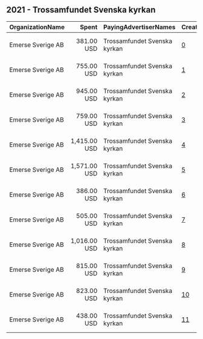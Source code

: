 ## 2021 - Trossamfundet Svenska kyrkan 
|OrganizationName|Spent|PayingAdvertiserNames|CreativeUrls|Impressions|Genders|AgeBrackets|CountryCodes|BillingAddresses|CandidateBallotInformation|
|:---|---:|:---|:---|---:|:---|:---|:---|:---|:---|
|Emerse Sverige AB|381.00 USD|Trossamfundet Svenska kyrkan|[0](https://www.snap.com/political-ads/asset/9e8dec0965cd230a1217941ed9cf69bc5a3059c73625fb51c669a6ffb6c671c4?mediaType=png)|187,864||21-44|sweden|"Hyllie Boulevard 32, Vintrie, 215 32,SE"||
|Emerse Sverige AB|755.00 USD|Trossamfundet Svenska kyrkan|[1](https://www.snap.com/political-ads/asset/9e8dec0965cd230a1217941ed9cf69bc5a3059c73625fb51c669a6ffb6c671c4?mediaType=png)|273,311||21-44|sweden|"Hyllie Boulevard 32, Vintrie, 215 32,SE"||
|Emerse Sverige AB|945.00 USD|Trossamfundet Svenska kyrkan|[2](https://www.snap.com/political-ads/asset/fa70061785c59a4e445ed048ce903167464afc7baa516945c783deef3a10e43a?mediaType=png)|573,347||21-44|sweden|"Hyllie Boulevard 32, Vintrie, 215 32,SE"||
|Emerse Sverige AB|759.00 USD|Trossamfundet Svenska kyrkan|[3](https://www.snap.com/political-ads/asset/fa70061785c59a4e445ed048ce903167464afc7baa516945c783deef3a10e43a?mediaType=png)|313,774||16-20|sweden|"Hyllie Boulevard 32, Vintrie, 215 32,SE"||
|Emerse Sverige AB|1,415.00 USD|Trossamfundet Svenska kyrkan|[4](https://www.snap.com/political-ads/asset/9e8dec0965cd230a1217941ed9cf69bc5a3059c73625fb51c669a6ffb6c671c4?mediaType=png)|933,469||16-20|sweden|"Hyllie Boulevard 32, Vintrie, 215 32,SE"||
|Emerse Sverige AB|1,571.00 USD|Trossamfundet Svenska kyrkan|[5](https://www.snap.com/political-ads/asset/fa70061785c59a4e445ed048ce903167464afc7baa516945c783deef3a10e43a?mediaType=png)|1,036,340||16-20|sweden|"Hyllie Boulevard 32, Vintrie, 215 32,SE"||
|Emerse Sverige AB|386.00 USD|Trossamfundet Svenska kyrkan|[6](https://www.snap.com/political-ads/asset/fa70061785c59a4e445ed048ce903167464afc7baa516945c783deef3a10e43a?mediaType=png)|190,169||21-44|sweden|"Hyllie Boulevard 32, Vintrie, 215 32,SE"||
|Emerse Sverige AB|505.00 USD|Trossamfundet Svenska kyrkan|[7](https://www.snap.com/political-ads/asset/fa70061785c59a4e445ed048ce903167464afc7baa516945c783deef3a10e43a?mediaType=png)|270,264||16-20|sweden|"Hyllie Boulevard 32, Vintrie, 215 32,SE"||
|Emerse Sverige AB|1,016.00 USD|Trossamfundet Svenska kyrkan|[8](https://www.snap.com/political-ads/asset/9e8dec0965cd230a1217941ed9cf69bc5a3059c73625fb51c669a6ffb6c671c4?mediaType=png)|615,575||21-44|sweden|"Hyllie Boulevard 32, Vintrie, 215 32,SE"||
|Emerse Sverige AB|815.00 USD|Trossamfundet Svenska kyrkan|[9](https://www.snap.com/political-ads/asset/9e8dec0965cd230a1217941ed9cf69bc5a3059c73625fb51c669a6ffb6c671c4?mediaType=png)|335,033||16-20|sweden|"Hyllie Boulevard 32, Vintrie, 215 32,SE"||
|Emerse Sverige AB|823.00 USD|Trossamfundet Svenska kyrkan|[10](https://www.snap.com/political-ads/asset/fa70061785c59a4e445ed048ce903167464afc7baa516945c783deef3a10e43a?mediaType=png)|297,933||21-44|sweden|"Hyllie Boulevard 32, Vintrie, 215 32,SE"||
|Emerse Sverige AB|438.00 USD|Trossamfundet Svenska kyrkan|[11](https://www.snap.com/political-ads/asset/9e8dec0965cd230a1217941ed9cf69bc5a3059c73625fb51c669a6ffb6c671c4?mediaType=png)|234,284||16-20|sweden|"Hyllie Boulevard 32, Vintrie, 215 32,SE"||
